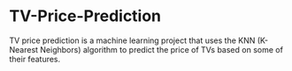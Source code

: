 # TV-Price-Prediction
TV price prediction is a machine learning project that uses the KNN (K-Nearest Neighbors) algorithm to predict the price of TVs based on some of their features.
